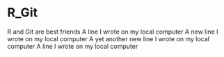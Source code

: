 # R_Git
R and Git are best friends
A line I wrote on my local computer
A new line I wrote on my local computer
A yet another new line I wrote on my local computer
A line I wrote on my local computer
